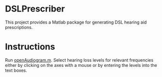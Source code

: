 # DSLPrescriber
This project provides a Matlab package for generating DSL hearing aid prescriptions.

# Instructions
Run [openAudiogram.m](openAudiogram.m). Select hearing loss levels for relevant frequencies either by clicking on the axes with a mouse or by entering the levels into the text boxes.

